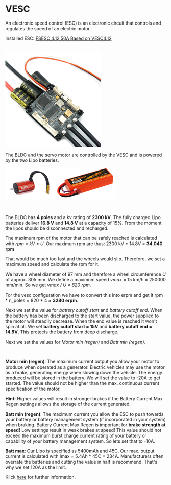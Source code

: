 # VESC
An electronic speed control (ESC) is an electronic circuit that controls and regulates the speed of an electric motor. 

Installed ESC:  [FSESC 4.12 50A Based on VESC4.12](https://flipsky.net/products/torque-esc-vesc-%C2%AE-bldc-electronic-speed-controller)

</br>

<img src="images/../../images/vesc.jpeg" title="MXCarkit" width="300">

</br>

The BLDC and the servo motor are controlled by the VESC and is powered by the two Lipo batteries.

<p float="left">
  <img src="../images/kyosho_torx8.jpg" height="100" />
  <img src="../images/LiPo.jpg" height="100" /> 
</p>

</br>

The BLDC has **4 poles** and a kv rating of **2300 kV**. The fully charged Lipo batteries deliver **16.8 V** and **14.8 V** at a capacity of 15%. From the moment the lipos should be disconnected and recharged.

The maximum rpm of the motor that can be safely reached is calculated with *rpm = kV * U*. Our maximum rpm are thus: 2300 kV * 14.8V = **34.040 rpm**

That would be much too fast and the wheels would slip. Therefore, we set a maximum speed and calculate the rpm for it.

We have a wheel diameter of 97 mm and therefore a wheel circumference *U* of approx. 305 mm. We define a maximum speed  *vmax* = 15 km/h = 250000 mm/min. So we get *vmax / U ≈ 820 rpm*.

For the vesc configuration we have to convert this into erpm and get it rpm * n_poles = 820 * 4 ≈ **3280 erpm**.

Next we set the value for *battery cutoff start* and *battery cutoff end*. When the battery has been discharged to the start value, the power supplied to the motor will steadily decrease. When the end value is reached it won't spin at all. We set **battery cutoff start = 15V** and **battery cutoff end = 14.8V**. This protects the battery from deep discharge.

Next we set the values for *Motor min (regen)* and *Batt min (regen)*.

</br>

**Motor min (regen)**: The maximum current output you allow your motor to produce when operated as a generator. Electric vehicles may use the motor as a brake, generating energy when slowing down the vehicle. The energy produced will be stored in the battery. We will set the value to -20A to get started. The value should not be higher than the max. continuous current specification of the motor.

**Hint:** Higher values will result in stronger brakes if the Battery Current Max Regen settings allows the storage of the current generated.

**Batt min (regen)**: The maximum current you allow the ESC to push towards your battery or battery management system (if incorporated in your system) when braking. Battery Current Max Regen is important for **brake strength at speed!** Low settings result in weak brakes at speed! This value should not exceed the maximum burst charge current rating of your battery or capability of your battery management system. So lets set that to -10A.


**Batt max**: Our Lipo is specified as 5400mAh and 45C. Our max. output current is calculated with Imax = 5.4Ah * 45C = 234A. Manufacturers often overrate the batteries and cutting the value in half is recommend. 
That's why we set 120A as the limit.


Klick [here](https://vesc-project.com/node/938) for further information.



